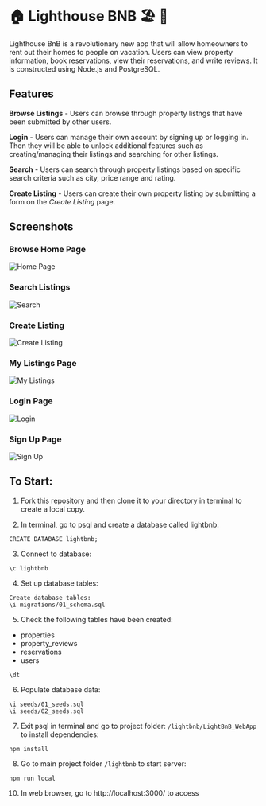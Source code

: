 
# 🏠 Lighthouse BNB 🏖️ 🧳
Lighthouse BnB is a revolutionary new app that will allow homeowners to rent out their homes to people on vacation. Users can view property information, book reservations, view their reservations, and write reviews. It is constructed using Node.js and PostgreSQL.

## Features

**Browse Listings** - Users can browse through property listngs that have been submitted by other users.

**Login** - Users can manage their own account by signing up or logging in. Then they will be able to unlock additional features such as creating/managing their listings and searching for other listings.

**Search** - Users can search through property listings based on specific search criteria such as city, price range and rating.

**Create Listing** - Users can create their own property listing by submitting a form on the *Create Listing* page.

## Screenshots

### Browse Home Page
![Home Page](./images/lbnb-browse.png)

### Search Listings
![Search](./images/lbnb-search.png)

### Create Listing
![Create Listing](./images/lbnb-create-listing.png)

### My Listings Page
![My Listings](./images/lbnb-my-listings.png)

### Login Page
![Login](./images/lbnb-login.png)

### Sign Up Page
![Sign Up](./images/lbnb-signup.png)



## To Start:

1. Fork this repository and then clone it to your directory in terminal to create a local copy.

2. In terminal, go to psql and create a database called lightbnb: 
```
CREATE DATABASE lightbnb;
```

3. Connect to database:
```
\c lightbnb
```

4. Set up database tables:
```
Create database tables:
\i migrations/01_schema.sql
```

5. Check the following tables have been created:
- properties
- property_reviews
- reservations
- users
```
\dt
```

6. Populate database data:
```
\i seeds/01_seeds.sql
\i seeds/02_seeds.sql
```

7. Exit psql in terminal and go to project folder: `/lightbnb/LightBnB_WebApp` to install dependencies: 
```
npm install
```

8. Go to main project folder `/lightbnb` to start server:
```
npm run local
```

10. In web browser, go to http://localhost:3000/ to access 
